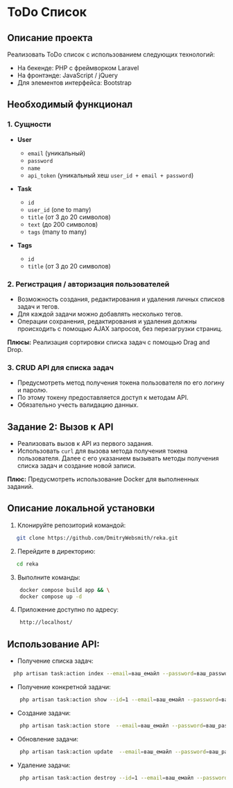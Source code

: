 # ToDo Список

## Описание проекта
Реализовать ToDo список с использованием следующих технологий:
- На бекенде: PHP с фреймворком Laravel
- На фронтэнде: JavaScript / jQuery
- Для элементов интерфейса: Bootstrap

## Необходимый функционал

### 1. Сущности
- **User**
    - `email` (уникальный)
    - `password`
    - `name`
    - `api_token` (уникальный хеш `user_id + email + password`)

- **Task**
    - `id`
    - `user_id` (one to many)
    - `title` (от 3 до 20 символов)
    - `text` (до 200 символов)
    - `tags` (many to many)

- **Tags**
    - `id`
    - `title` (от 3 до 20 символов)

### 2. Регистрация / авторизация пользователей
- Возможность создания, редактирования и удаления личных списков задач и тегов.
- Для каждой задачи можно добавлять несколько тегов.
- Операции сохранения, редактирования и удаления должны происходить с помощью AJAX запросов, без перезагрузки страниц.

**Плюсы:** Реализация сортировки списка задач с помощью Drag and Drop.

### 3. CRUD API для списка задач
- Предусмотреть метод получения токена пользователя по его логину и паролю.
- По этому токену предоставляется доступ к методам API.
- Обязательно учесть валидацию данных.

## Задание 2: Вызов к API
- Реализовать вызов к API из первого задания.
- Использовать `curl` для вызова метода получения токена пользователя. Далее с его указанием вызывать методы получения списка задач и создание новой записи.

**Плюс:** Предусмотреть использование Docker для выполненных заданий.

## Описание локальной установки

1. Клонируйте репозиторий командой:
```bash
   git clone https://github.com/DmitryWebsmith/reka.git
```
2. Перейдите в директорию:
```bash
   cd reka
```
3. Выполните команды:
```bash
    docker compose build app && \
    docker compose up -d
```
4. Приложение доступно по адресу:
```bash
    http://localhost/ 
```

## Использование API:

- Получение списка задач:

```bash
  php artisan task:action index --email=ваш_емайл --password=ваш_password
```
- Получение конкретной задачи:
```bash
    php artisan task:action show --id=1 --email=ваш_емайл --password=ваш_password
```
- Создание задачи:
```bash
    php artisan task:action store  --email=ваш_емайл --password=ваш_password --data='{"task_title": "New Task", "task_text": "Task description", "tags": "tag1, tag2"}'
```
- Обновление задачи:
```bash
    php artisan task:action update  --email=ваш_емайл --password=ваш_password --id=1 --data='{"task_title": "Updated Task", "task_text": "Updated Task description", "tags": "tag1, tag2"}'
```
- Удаление задачи:
```bash
    php artisan task:action destroy --id=1 --email=ваш_емайл --password=ваш_password
```


